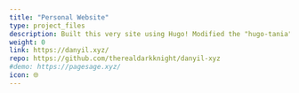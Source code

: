 ```yaml
---
title: "Personal Website"
type: project_files
description: Built this very site using Hugo! Modified the "hugo-tania" theme. Feel free to clone!
weight: 0
link: https://danyil.xyz/
repo: https://github.com/therealdarkknight/danyil-xyz
#demo: https://pagesage.xyz/
icon: 🌐
---
```

